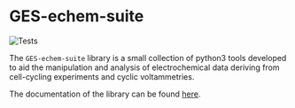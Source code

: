 # GES-echem-suite

![Tests](https://github.com/GES-ppravatto/GES-echem-suite/actions/workflows/tests.yml/badge.svg)

The `GES-echem-suite` library is a small collection of python3 tools developed to aid the 
manipulation and analysis of electrochemical data deriving from cell-cycling experiments and
cyclic voltammetries.

The documentation of the library can be found [here](https://ges-ppravatto.github.io/GES-echem-suite/).